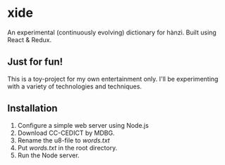 # xide
An experimental (continuously evolving) dictionary for hànzì. Built using React &amp; Redux. 

## Just for fun!
This is a toy-project for my own entertainment only. I'll be experimenting with a variety of technologies and techniques.

## Installation
1. Configure a simple web server using Node.js
2. Download CC-CEDICT by MDBG.
3. Rename the u8-file to _words.txt_ 
4. Put _words.txt_ in the root directory.
5. Run the Node server.
